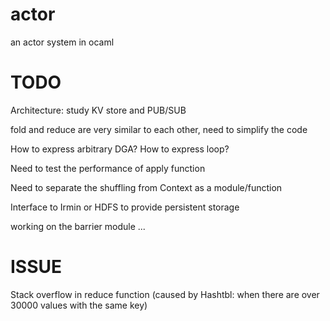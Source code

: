 # actor

an actor system in ocaml

# TODO

Architecture: study KV store and PUB/SUB

fold and reduce are very similar to each other, need to simplify the code

How to express arbitrary DGA? How to express loop?

Need to test the performance of apply function

Need to separate the shuffling from Context as a module/function

Interface to Irmin or HDFS to provide persistent storage

working on the barrier module ...

# ISSUE

Stack overflow in reduce function (caused by Hashtbl: when there are over 30000 values with the same key)

